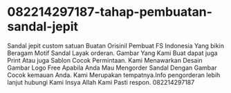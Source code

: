 # 082214297187-tahap-pembuatan-sandal-jepit
Sandal jepit custom satuan Buatan Orisinil Pembuat FS Indonesia Yang bikin Beragam Motif Sandal Layak orderan. Gambar Yang Kami Buat dapat juga Print Atau juga Sablon Cocok Permintaan. Kami Menawarkan Desain Gambar Logo Free Apabila Anda Mau Mengorder Sandal Dengan Gambar Cocok kemauan Anda. Kami Merupakan tempatnya.Info pengorderan lebih lanjut hubungi Kami Insya Allah Kami Pasti respon. 082214297187
